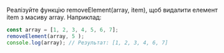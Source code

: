 Реалізуйте функцію removeElement(array, item), щоб видалити елемент item з масиву array.
Наприклад:
```javascript
const array = [1, 2, 3, 4, 5, 6, 7];
removeElement(array, 5 );
console.log(array); // Результат: [1, 2, 3, 4, 6, 7]
```
